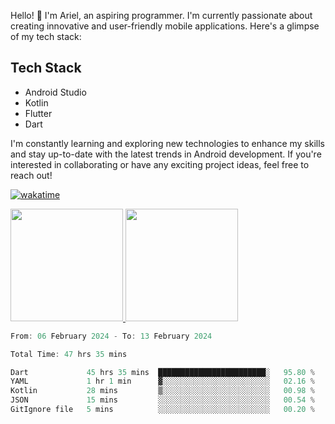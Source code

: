 Hello! 👋 I'm Ariel, an aspiring programmer. I'm currently passionate about creating innovative and user-friendly mobile applications. Here's a glimpse of my tech stack:

## Tech Stack

- Android Studio
- Kotlin
- Flutter
- Dart

I'm constantly learning and exploring new technologies to enhance my skills and stay up-to-date with the latest trends in Android development. If you're interested in collaborating or have any exciting project ideas, feel free to reach out!

[![wakatime](https://wakatime.com/badge/user/3a9424b2-a7e9-45b1-b004-c0da731ae6d1.svg)](https://wakatime.com/@3a9424b2-a7e9-45b1-b004-c0da731ae6d1)

<p align="left">
<a href="https://github.com/MattRiel">
  <img height="180em" src="https://github-readme-stats-eight-theta.vercel.app/api?username=MattRiel&show_icons=true&theme=dark&include_all_commits=true&count_private=true"/>
  <img height="180em" src="https://github-readme-stats-eight-theta.vercel.app/api/top-langs/?username=MattRiel&layout=compact&langs_count=8&theme=dark"/>
</a>
</p>

<!-- <img width="63.5%" src="https://github-readme-stats.vercel.app/api/wakatime?username=arielmatius&layuout=compact&theme=nightowl&v=2&hide_border=true" alt="Wakatime Stats" /> -->


<!--START_SECTION:waka-->

```dart
From: 06 February 2024 - To: 13 February 2024

Total Time: 47 hrs 35 mins

Dart             45 hrs 35 mins  ████████████████████████░   95.80 %
YAML             1 hr 1 min      ▓░░░░░░░░░░░░░░░░░░░░░░░░   02.16 %
Kotlin           28 mins         ▒░░░░░░░░░░░░░░░░░░░░░░░░   00.98 %
JSON             15 mins         ░░░░░░░░░░░░░░░░░░░░░░░░░   00.54 %
GitIgnore file   5 mins          ░░░░░░░░░░░░░░░░░░░░░░░░░   00.20 %
```

<!--END_SECTION:waka-->
